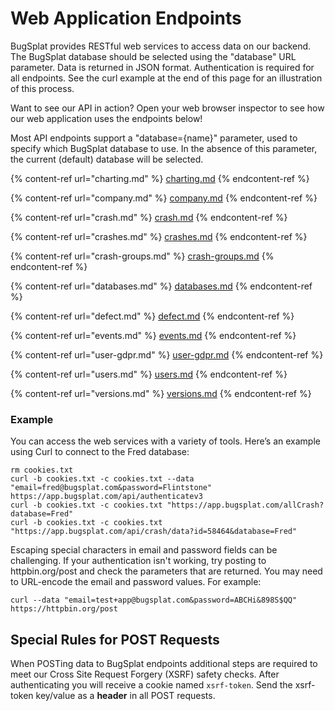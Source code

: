 # Web Application Endpoints

BugSplat provides RESTful web services to access data on our backend. The BugSplat database should be selected using the "database" URL parameter. Data is returned in JSON format. Authentication is required for all endpoints. See the curl example at the end of this page for an illustration of this process.

Want to see our API in action? Open your web browser inspector to see how our web application uses the endpoints below!

Most API endpoints support a "database={name}" parameter, used to specify which BugSplat database to use. In the absence of this parameter, the current (default) database will be selected.

{% content-ref url="charting.md" %}
[charting.md](charting.md)
{% endcontent-ref %}

{% content-ref url="company.md" %}
[company.md](company.md)
{% endcontent-ref %}

{% content-ref url="crash.md" %}
[crash.md](crash.md)
{% endcontent-ref %}

{% content-ref url="crashes.md" %}
[crashes.md](crashes.md)
{% endcontent-ref %}

{% content-ref url="crash-groups.md" %}
[crash-groups.md](crash-groups.md)
{% endcontent-ref %}

{% content-ref url="databases.md" %}
[databases.md](databases.md)
{% endcontent-ref %}

{% content-ref url="defect.md" %}
[defect.md](defect.md)
{% endcontent-ref %}

{% content-ref url="events.md" %}
[events.md](events.md)
{% endcontent-ref %}

{% content-ref url="user-gdpr.md" %}
[user-gdpr.md](user-gdpr.md)
{% endcontent-ref %}

{% content-ref url="users.md" %}
[users.md](users.md)
{% endcontent-ref %}

{% content-ref url="versions.md" %}
[versions.md](versions.md)
{% endcontent-ref %}

### Example

You can access the web services with a variety of tools. Here’s an example using Curl to connect to the Fred database:

```
rm cookies.txt
curl -b cookies.txt -c cookies.txt --data "email=fred@bugsplat.com&password=Flintstone" https://app.bugsplat.com/api/authenticatev3
curl -b cookies.txt -c cookies.txt "https://app.bugsplat.com/allCrash?database=Fred"
curl -b cookies.txt -c cookies.txt "https://app.bugsplat.com/api/crash/data?id=58464&database=Fred"
```

Escaping special characters in email and password fields can be challenging.  If your authentication isn't working, try posting to httpbin.org/post and check the parameters that are returned.  You may need to URL-encode the email and password values.  For example:

```
curl --data "email=test+app@bugsplat.com&password=ABCHi&898S$QQ" https://httpbin.org/post
```



## Special Rules for POST Requests

When POSTing data to BugSplat endpoints additional steps are required to meet our Cross Site Request Forgery (XSRF) safety checks. After authenticating you will receive a cookie named `xsrf-token`. Send the xsrf-token key/value as a **header** in all POST requests.
